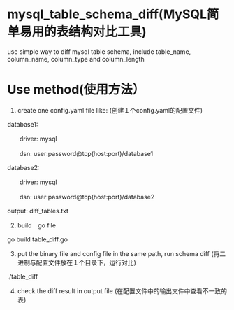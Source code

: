 # mysql_table_schema_diff(MySQL简单易用的表结构对比工具)
use simple way to diff mysql table schema, include table_name, column_name, column_type and column_length

# Use method(使用方法）
1. create one config.yaml file like: (创建１个config.yaml的配置文件)

database1:

　　driver: mysql
  
　　dsn: user:password@tcp(host:port)/database1


database2:

　　driver: mysql
  
　　dsn: user:password@tcp(host:port)/database2
  

output: diff_tables.txt



2. build　go file

go build table_diff.go

3. put the binary file and config file in the same path, run schema diff (将二进制与配置文件放在１个目录下，运行对比)

./table_diff

4. check the diff result in output file (在配置文件中的输出文件中查看不一致的表)
